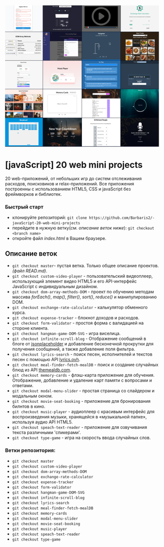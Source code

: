 ![](https://github.com/Barbaris2/-javaScript-20-web-mini-projects/blob/master/img/all.png)

# [javaScript] 20 web mini projects

20 web-приложений, от небольших игр до систем отслеживания расходов, поисковиков и relax-приложений. Все приложения построенны с использованием HTML5, CSS и javaScript без фреймворков и библиотек.

### Быстрый старт

- клонируйте репозиторий: `git clone https://github.com/Barbaris2/-javaScript-20-web-mini-projects`
- перейдите в нужную ветку(_см. описание веток ниже_): `git checkout <branch name>`
- откройте файл _index.html_ в Вашем браузере.

## Описание веток

- `git checkout master`- пустая ветка. Только общее описание проектов. _(файл READ.md)_.
- `git checkout custom-video-player` - пользовательский видеоплеер, использующий элемент видео HTML5 и его API-интерфейс JavaScript с индивидуальным дизайном.
- `git checkout dom-array-methods-DOM` - проект по обучению методам массива _forEach()_, _map()_, _filter()_, _sort()_, _reduce()_ и манипулированию DOM.
- `git checkout exchange-rate-calculator` - калькулятор обменного курса.
- `git checkout expense-tracker` - блокнот доходов и расходов.
- `git checkout form-validator` - простоя форма с валидацией на стороне клиента.
- `git checkout hangman-game-DOM-SVG` - игра виселица.
- `git checkout infinite-scroll-blog` - Отображение сообщений в блоге от [jsonplaceholder](https://jsonplaceholder.typicode.com) и добавление бесконечной прокрутки для получения сообщений, а также добавление поля фильтра.
- `git checkout lyrics-search` - поиск песен, исполнителей и текстов песен с помощью API [lyrics.ovh](https://lyrics.ovh).
- `git checkout meal-finder-fetch-mealDB` - поиск и создание случайных блюд из API [themealdb.com](www.themealdb.com).
- `git checkout memory-cards` - флэш-карта приложение для обучения. Отображение, добавление и удаление карт памяти с вопросами и ответами.
- `git checkout modal-menu-slider` - простая страница со слайдером и модальным окном.
- `git checkout movie-seat-booking` - приложение для бронирования билнтов в кино.
- `git checkout music-player` - аудиоплеер с красивым интерфейс для воспроизведения музыки, хранящейся в «музыкальной папке», используя аудио API HTML5.
- `git checkout speach-text-reader` - приложение для озвучивания текста различными 'спикерами'.
- `git checkout type-game` - игра на скорость ввода случайных слов.

### Ветки репозитория:

- `git checkout master`
- `git checkout custom-video-player`
- `git checkout dom-array-methods-DOM`
- `git checkout exchange-rate-calculator`
- `git checkout expense-tracker`
- `git checkout form-validator`
- `git checkout hangman-game-DOM-SVG`
- `git checkout infinite-scroll-blog`
- `git checkout lyrics-search`
- `git checkout meal-finder-fetch-mealDB`
- `git checkout memory-cards`
- `git checkout modal-menu-slider`
- `git checkout movie-seat-booking`
- `git checkout music-player`
- `git checkout speach-text-reader`
- `git checkout type-game`
